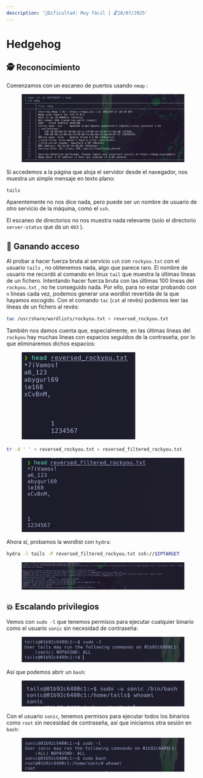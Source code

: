 ```yaml
---
description: '🧠Dificultad: Muy fácil | 🔓28/07/2025'
---
```


# Hedgehog

## 🕵️ Reconocimiento

Comenzamos con un escaneo de puertos usando `nmap` :

<figure><img src="../../.gitbook/assets/image (5).png" alt=""><figcaption></figcaption></figure>

Si accedemos a la página que aloja el servidor desde el navegador, nos muestra un simple mensaje en texto plano:

```
tails
```

Aparentemente no nos dice nada, pero puede ser un nombre de usuario de otro servicio de la máquina, como el `ssh`.

El escaneo de directorios no nos muestra nada relevante (solo el directorio `server-status` que da un `403` ).

## 🚪 Ganando acceso

Al probar a hacer fuerza bruta al servicio `ssh` con `rockyou.txt` con el usuario `tails` , no obtenemos nada, algo que parece raro. El nombre de usuario me recordó al comando en linux `tail` que muestra la últimas líneas de un fichero. Intentando hacer fuerza bruta con las últimas 100 líneas del `rockyou.txt` , no he conseguido nada. Por ello, para no estar probando con `n` líneas cada vez, podemos generar una wordlist revertida de la que hayamos escogido. Con el comando `tac` (`cat` al revés) podemos leer las líneas de un fichero al revés:

```bash
tac /usr/share/wordlists/rockyou.txt > reversed_rockyou.txt
```

También nos damos cuenta que, especialmente, en las últimas líneas del `rockyou` hay muchas líneas con espacios seguidos de la contraseña, por lo que eliminaremos dichos espacios:

<div align="left"><figure><img src="../../.gitbook/assets/image (6).png" alt=""><figcaption></figcaption></figure></div>

```bash
tr -d ' ' < reversed_rockyou.txt > reversed_filtered_rockyou.txt
```

<div align="left"><figure><img src="../../.gitbook/assets/image (7).png" alt=""><figcaption></figcaption></figure></div>

Ahora sí, probamos la wordlist con `hydra`:

```bash
hydra -l tails -P reversed_filtered_rockyou.txt ssh://$IPTARGET
```

<figure><img src="../../.gitbook/assets/image (8).png" alt=""><figcaption></figcaption></figure>

## 💥 Escalando privilegios

Vemos con `sudo -l` que tenemos permisos para ejecutar cualquier binario como el usuario `sonic` sin necesidad de contraseña:

<div align="left"><figure><img src="../../.gitbook/assets/image (9).png" alt=""><figcaption></figcaption></figure></div>

Así que podemos abrir un `bash`:

<div align="left"><figure><img src="../../.gitbook/assets/image (10).png" alt=""><figcaption></figcaption></figure></div>

Con el usuario `sonic`, tenemos permisos para ejecutar todos los binarios como `root` sin necesidad de contraseña, así que iniciamos otra sesión en `bash`:

<div align="left"><figure><img src="../../.gitbook/assets/image (11).png" alt=""><figcaption></figcaption></figure></div>
